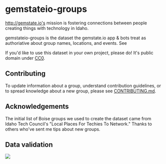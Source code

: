 # gemstateio-groups

http://gemstate.io's mission is fostering connections between people creating things with technology in Idaho.

gemstateio-groups is the dataset the gemstate.io app & bots treat as authoriative about group names, locations, and events. See 

If you'd like to use this dataset in your own project, please do! It's public domain under [CC0](LICENSE).

## Contributing

To update information about a group, understand contribution guidelines, or to spread knowledge about a new group, please see [CONTRIBUTING.md](CONTRIBUTING.md).

## Acknowledgements
The initial list of Boise groups we used to create the dataset came from Idaho Tech Council's "Local Places For Techies To Network." Thanks to others who've sent me tips about new groups.

## Data validation

[![](https://circleci.com/gh/waded/gemstateio-groups.png?style=shield)](https://circleci.com/gh/waded/gemstateio-groups)
